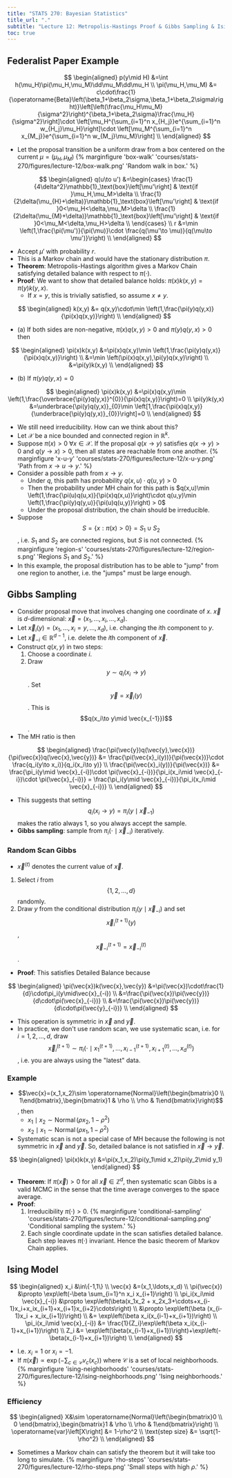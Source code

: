 ```yaml
---
title: "STATS 270: Bayesian Statistics"
title_url: "."
subtitle: "Lecture 12: Metropolis-Hastings Proof & Gibbs Sampling & Ising Model"
toc: true
---
```


$$
\newcommand{\op}{\operatorname}
\newcommand{\var}[1]{\op{var}\left[#1\right]}
\newcommand{\sd}[1]{\op{sd}\left[#1\right]}
\newcommand{\cov}[2]{\op{cov}\left[#1, #2\right]}
$$

## Federalist Paper Example

$$
\begin{aligned}
p(y\mid H)
&=\int h(\mu_H)\pi(\mu_H,\mu_M)\dd\mu_M\dd\mu_H \\
\pi(\mu_H,\mu_M)
&=
c\cdot\frac{1}{\operatorname{Beta}\left(\beta_1+\beta_2\sigma,\beta_1+\beta_2\sigma\right)}\left[\left(\frac{\mu_H\mu_M}{\sigma^2}\right)^{\beta_1+\beta_2\sigma}\frac{\mu_H}{\sigma^2}\right]\cdot \left[\mu_H^{\sum_{i=1}^n x_{H_j}}e^{\sum_{i=1}^n w_{H_j}\mu_H}\right]\cdot \left[\mu_M^{\sum_{i=1}^n x_{M_j}}e^{\sum_{i=1}^n w_{M_j}\mu_M}\right] \\
\end{aligned}
$$

- Let the proposal transition be a uniform draw from a box centered on the
  current $\mu=(\mu_H,\mu_M)$
  {% marginfigure 'box-walk' 'courses/stats-270/figures/lecture-12/box-walk.png' 'Random walk in box.' %}

$$
\begin{aligned}
q(u\to u')
&=\begin{cases}
  \frac{1}{4\delta^2}\mathbb{1}_\text{box}\left[\mu'\right] & \text{if }\mu_H,\mu_M>\delta \\
  \frac{1}{2\delta(\mu_{H}+\delta)}\mathbb{1}_\text{box}\left[\mu'\right] & \text{if }0<\mu_H<\delta,\mu_M>\delta \\
  \frac{1}{2\delta(\mu_{M}+\delta)}\mathbb{1}_\text{box}\left[\mu'\right] & \text{if }0<\mu_M<\delta,\mu_H>\delta \\
\end{cases} \\
r
&=\min \left(1,\frac{\pi(\mu')}{\pi(\mu)}\cdot \frac{q(\mu'\to \mu)}{q(\mu\to \mu')}\right)
\\
\end{aligned}
$$

- Accept $\mu'$ with probability $r$.
- This is a Markov chain and would have the stationary distribution $\pi$.
- **Theorem**: Metropolis-Hastings algorithm gives a Markov Chain satisfying detailed balance
  with respect to $\pi(\cdot)$.
- **Proof**: We want to show that detailed balance holds: $\pi(x)k(x,y)=\pi(y)k(y,x)$.
  - If $x=y$, this is trivially satisfied, so assume $x\ne y$.

$$
\begin{aligned}
k(x,y)
&= q(x,y)\cdot\min \left(1,\frac{\pi(y)q(y,x)}{\pi(x)q(x,y)}\right) \\
\end{aligned}
$$

- (a) If both sides are non-negative, $\pi(x)q(x,y)>0$ and $\pi(y)q(y,x)>0$ then

$$
\begin{aligned}
\pi(x)k(x,y)
&=\pi(x)q(x,y)\min \left(1,\frac{\pi(y)q(y,x)}{\pi(x)q(x,y)}\right) \\
&=\min \left(\pi(x)q(x,y),\pi(y)q(x,y)\right) \\
&=\pi(y)k(x,y) \\
\end{aligned}
$$

- (b) If $\pi(y)q(y,x)=0$

$$
\begin{aligned}
\pi(x)k(x,y)
&=\pi(x)q(x,y)\min \left(1,\frac{\overbrace{\pi(y)q(y,x)}^{0}}{\pi(x)q(x,y)}\right)=0 \\
\pi(y)k(y,x)
&=\underbrace{\pi(y)q(y,x)}_{0}\min \left[1,\frac{\pi(x)q(x,y)}{\underbrace{\pi(y)q(y,x)}_{0}}\right]=0 \\
\end{aligned}
$$

- We still need irreducibility. How can we think about this?
- Let $\mathcal{X}$ be a nice bounded and connected region in $\mathbb{R}^k$.
- Suppose $\pi(x)>0\;\forall x\in \mathcal{X}$. If the proposal $q(x\to y)$
  satisfies $q(x\to y)>0$ and $q(y\to x)>0$, then all states are reachable from
  one another.
  {% marginfigure 'x-u-y' 'courses/stats-270/figures/lecture-12/x-u-y.png' 'Path from $x\to u\to y$.' %}
- Consider a possible path from $x\to y$.
  - Under $q$, this path has probability $q(x,u)\cdot q(u,y)>0$
  - Then the probability under MH chain for this path is $q(x,u)\min
    \left(1,\frac{\pi(u)q(u,x)}{\pi(x)q(x,u)}\right)\cdot q(u,y)\min \left(1,\frac{\pi(y)q(y,u)}{\pi(u)q(u,y)}\right) > 0$
  - Under the proposal distribution, the chain should be irreducible.
- Suppose $$S=\{x: \pi(x)>0\}=S_1\cup S_2$$, i.e. $S_1$ and $S_2$ are
  connected regions, but $S$ is not connected.
  {% marginfigure 'region-s' 'courses/stats-270/figures/lecture-12/region-s.png' 'Regions $S_1$ and $S_2$.' %}
- In this example, the proposal distribution has to be able to "jump" from one
  region to another, i.e. the "jumps" must be large enough.

## Gibbs Sampling

- Consider proposal move that involves changing one coordinate of $x$.
  $\vec{x}$ is $d$-dimensional: $\vec{x}=(x_1,\ldots,x_i,\ldots,x_d)$.
- Let $\vec{x}_i(y)=(x_1,\ldots,x_i=y,\ldots,x_d)$, i.e. changing the $i$th
  component to $y$.
- Let $\vec{x}_{-i}\in \mathbb{R}^{d-1}$, i.e. delete the $i$th component of $\vec{x}$.
- Construct $q(x,y)$ in two steps:
  1. Choose a coordinate $i$.
  2. Draw $$y\sim q_i(x_i\to y)$$. Set $$\vec{y}=\vec{x}_i(y)$$. This is
     $$q(x_i\to y\mid \vec{x_{-1}})$$.
- The MH ratio is then

$$
\begin{aligned}
\frac{\pi(\vec{y})q(\vec{y},\vec{x})}{\pi(\vec{x})q(\vec{x},\vec{y})}
&= \frac{\pi(\vec{x}_i(y))}{\pi(\vec{x})}\cdot \frac{q_i(y\to x_i)}{q_i(x_i\to y)} \\
\frac{\pi(\vec{x}_i(y))}{\pi(\vec{x})}
&= \frac{\pi_i(y\mid \vec{x}_{-i})\cdot \pi(\vec{x}_{-i})}{\pi_i(x_i\mid \vec{x}_{-i})\cdot \pi(\vec{x}_{-i})}
= \frac{\pi_i(y\mid \vec{x}_{-i})}{\pi_i(x_i\mid \vec{x}_{-i})} \\
\end{aligned}
$$

- This suggests that setting
  $$q_i(x_i\to y)=\pi_i(y\mid\vec{x}_{-1})$$ makes the ratio always 1, so
  you always accept the sample.
- **Gibbs sampling**: sample from $\pi_i(\cdot\mid \vec{x}_{-i})$ iteratively.

### Random Scan Gibbs

- $\vec{x}^{(t)}$ denotes the current value of $\vec{x}$.

1. Select $i$ from $$\{1,2,\ldots,d\}$$ randomly.
2. Draw $y$ from the conditional distribution $\pi_i(y\mid \vec{x}_{-i})$ and
   set $$\vec{x}_i^{(t+1)}(y)$$, $$\vec{x}_{-i}^{(t+1)}=\vec{x}_{-i}^{(t)}$$.

- **Proof**: This satisfies Detailed Balance because

$$
\begin{aligned}
\pi(\vec{x})k(\vec{x},\vec{y})
&=\pi(\vec{x})\cdot\frac{1}{d}\cdot\pi_i(y\mid\vec{x}_{-i}) \\
&=\frac{\pi(\vec{x})\pi(\vec{y})}{d\cdot\pi(\vec{x}_{-i})} \\
&=\frac{\pi(\vec{x})\pi(\vec{y})}{d\cdot\pi(\vec{y}_{-i})} \\
\end{aligned}
$$

- This operation is symmetric in $\vec{x}$ and $\vec{y}$.
- In practice, we don't use random scan, we use systematic scan, i.e. for
  $i=1,2,\ldots,d$, draw $$\vec{x}_i^{(t+1)}\sim \pi_i(\cdot\mid
  x_1^{(t+1)},\ldots,x_{i-1}^{(t+1)},x_{i+1}^{(t)},\ldots,x_d^{(t)})$$, i.e. you
  are always using the "latest" data.

### Example

- $$\vec{x}=(x_1,x_2)\sim \operatorname{Normal}\left(\begin{bmatrix}0 \\ 1\end{bmatrix},\begin{bmatrix}1 & \rho \\ \rho & 1\end{bmatrix}\right)$$, then
  - $x_1\mid x_2\sim \operatorname{Normal}\left(\rho x_2,1-\rho^2 \right)$
  - $x_2\mid x_1\sim \operatorname{Normal}\left(\rho x_1,1-\rho^2 \right)$
- Systematic scan is not a special case of MH because the following is not
  symmetric in $\vec{x}$ and $\vec{y}$. So, detailed balance is not satisfied in
  $\vec{x}\to\vec{y}$.

$$
\begin{aligned}
\pi(x)k(x,y)
&=\pi(x_1,x_2)\pi(y_1\mid x_2)\pi(y_2\mid y_1)
\end{aligned}
$$

- **Theorem**: If $\pi(\vec{x})>0$ for all $\vec{x}\in \mathbb{Z}^d$, then
  systematic scan Gibbs is a valid MCMC in the sense that the time average
  converges to the space average.
- **Proof**:
  1. Irreducibility $\pi(\cdot)>0$.
     {% marginfigure 'conditional-sampling' 'courses/stats-270/figures/lecture-12/conditional-sampling.png' 'Conditional sampling the system.' %}
  2. Each single coordinate update in the scan satisfies detailed balance. Each
     step leaves $\pi(\cdot)$ invariant. Hence the basic theorem of Markov Chain
     applies.

## Ising Model

$$
\begin{aligned}
x_i
&\in\{-1,1\} \\
\vec{x}
&=(x_1,\ldots,x_d) \\
\pi(\vec{x})
&\propto \exp\left(-\beta \sum_{i=1}^n x_i x_{i+1}\right) \\
\pi_i(x_i\mid \vec{x}_{-i})
&\propto \exp\left(\beta(x_1x_2 + x_2x_3+\cdots+x_{i-1}x_i+x_ix_{i+1}+x_{i+1}x_{i+2}\cdots\right) \\
&\propto \exp\left(\beta (x_{i-1}x_i + x_ix_{i+1})\right) \\
&= \exp\left(\beta x_i(x_{i-1}+x_{i+1})\right) \\
\pi_i(x_i\mid \vec{x}_{-i})
&= \frac{1}{Z_i}\exp\left(\beta x_i(x_{i-1}+x_{i+1})\right) \\
Z_i
&= \exp\left(\beta(x_{i-1}+x_{i+1})\right)+\exp\left(-\beta(x_{i-1}+x_{i+1})\right) \\
\end{aligned}
$$

- I.e. $x_i=1$ or $x_i=-1$.
- If $\pi(\vec{x})\propto \exp\left(-\sum_{c\in\mathcal{C}} v_c(x_c)\right)$
  where $\mathcal{C}$ is a set of local neighborhoods.
  {% marginfigure 'ising-neighborhoods' 'courses/stats-270/figures/lecture-12/ising-neighborhoods.png' 'Ising neighborhoods.' %}

### Efficiency

$$
\begin{aligned}
X&\sim \operatorname{Normal}\left(\begin{bmatrix}0 \\ 0 \end{bmatrix},\begin{bmatrix}1 &
\rho \\ \rho & 1\end{bmatrix}\right) \\
\operatorname{var}\left[X\right]
&= 1-\rho^2 \\
\text{step size}
&= \sqrt{1-\rho^2} \\
\end{aligned}
$$

- Sometimes a Markov chain can satisfy the theorem but it will take too long to simulate.
  {% marginfigure 'rho-steps' 'courses/stats-270/figures/lecture-12/rho-steps.png' 'Small steps with high $\rho$.' %}
